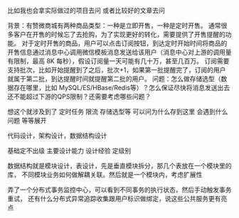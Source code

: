 比如我也会拿实际做过的项目去问  或者比较好的文章去问 


背景：有赞微商城有两种商品类型：一种是立即开售，一种是定时开售。
通常很多客户在开售的时候忘了去抢购，为了实现更好的转化，需要提供了开售提醒的功能。
对于定时开售的商品，用户可以点击订阅按钮，到达定时开始时间将商品的开售信息通过消息中心调用微信模板消息发送给该用户（消息中心对上游的调用量有限制，最高 8K 每秒），假设订阅量一天可能有几十万，甚至几百万。
订阅需要支持批次，比如开始提醒到了之后，批次+1，如果第一批提醒完了，订阅的用户就属于第二批，到达提醒时间就提醒第二批的用户。
问题：怎么做存储选型（数据存在哪里，比如 MySQL/ES/HBase/Redis等）？怎么保证尽快将消息发送出去还不能超过下游的QPS限制？还需要考虑哪些问题？

想这个就涉及到了      定时任务   限流   存储选型等
可以问为什么存到这里  会遇到什么问题  等等展开


代码设计，架构设计，数据结构设计

基础定不出级  主要设计能力  设计经验  定级别

数据结构就是模块设计，表设计，先是垂直模块拆分，那几个表放在一个模块里的库，
不同模块业务如何做解耦关联。然后就是一个模块内，考虑扩展性

弄了一个分布式事务监控中心，可以看到不同事务的执行状态，然后手动触发事务重试，
还有什么分布式异常追踪收集跟用户标识做绑定，说这些公共服务更有亮点


